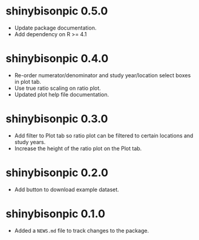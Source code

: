 <!-- NEWS.md is maintained by https://fledge.cynkra.com, contributors should not edit this file -->

# shinybisonpic 0.5.0

- Update package documentation.
- Add dependency on R >= 4.1

# shinybisonpic 0.4.0

- Re-order numerator/denominator and study year/location select boxes in plot tab.
- Use true ratio scaling on ratio plot.
- Updated plot help file documentation.

# shinybisonpic 0.3.0

- Add filter to Plot tab so ratio plot can be filtered to certain locations and study years. 
- Increase the height of the ratio plot on the Plot tab.

# shinybisonpic 0.2.0

- Add button to download example dataset.

# shinybisonpic 0.1.0

- Added a `NEWS.md` file to track changes to the package.
